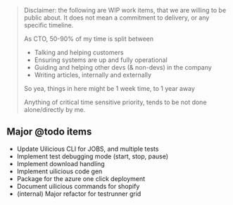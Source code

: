 > Disclaimer: the following are WIP work items, that we are willing to be public about. It does not mean a commitment to delivery, or any specific timeline.
> 
> As CTO, 50-90% of my time is split between
> - Talking and helping customers
> - Ensuring systems are up and fully operational
> - Guiding and helping other devs (& non-devs) in the company
> - Writing articles, internally and externally
> 
> So yea, things in here might be 1 week time, to 1 year away
> 
> Anything of critical time sensitive priority, tends to be not done alone/directly by me.

## Major @todo items

- Update Uilicious CLI for JOBS, and multiple tests
- Implement test debugging mode (start, stop, pause)
- Implement download handling 
- Implement uilicious code gen
- Package for the azure one click deployment
- Document uilicious commands for shopify
- (internal) Major refactor for testrunner grid 

